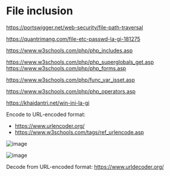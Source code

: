 # File inclusion

https://portswigger.net/web-security/file-path-traversal

https://quantrimang.com/file-etc-passwd-la-gi-181275

https://www.w3schools.com/php/php_includes.asp

https://www.w3schools.com/php/php_superglobals_get.asp
https://www.w3schools.com/php/php_forms.asp

https://www.w3schools.com/php/func_var_isset.asp

https://www.w3schools.com/php/php_operators.asp

https://khaidantri.net/win-ini-la-gi

Encode to URL-encoded format:
  - https://www.urlencoder.org/
  - https://www.w3schools.com/tags/ref_urlencode.asp

![image](https://user-images.githubusercontent.com/62002485/164257325-7eef96a3-148f-4333-ba9d-19b91b8dab7e.png)

![image](https://user-images.githubusercontent.com/62002485/164257616-3479092f-0657-4a09-8173-e9c5d5386cc5.png)

Decode from URL-encoded format: https://www.urldecoder.org/

